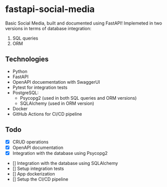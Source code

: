 # fastapi-social-media
Basic Social Media, built and documented using FastAPI!
Implemeted in two versions in terms of database integration:
1. SQL queries
2. ORM

## Technologies
* Python
* FastAPI
* OpenAPI docuementation with SwaggerUI
* Pytest for integration tests
* PostgreSQL:
  * Psycopg2 (used in both SQL queries and ORM versions)
  * SQLAlchemy (used in ORM version)
* Docker
* GitHub Actions for CI/CD pipeline

## Todo
* [x] CRUD operations
* [x] OpenAPI documentation
* [x] Integration with the database using Psycopg2
* [] Integration with the database using SQLAlchemy
* [] Setup integration tests
* [] App dockerization
* [] Setup the CI/CD pipeline

